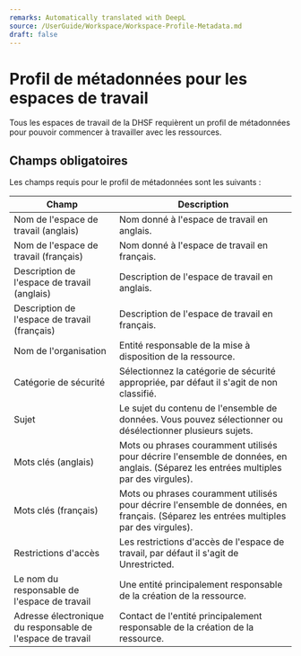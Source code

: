 ```yaml
---
remarks: Automatically translated with DeepL
source: /UserGuide/Workspace/Workspace-Profile-Metadata.md
draft: false
---
```



# Profil de métadonnées pour les espaces de travail

Tous les espaces de travail de la DHSF requièrent un profil de métadonnées pour pouvoir commencer à travailler avec les ressources.

## Champs obligatoires

Les champs requis pour le profil de métadonnées sont les suivants :


| Champ | Description |
|-------|-------------|
|Nom de l'espace de travail (anglais)|Nom donné à l'espace de travail en anglais.
|Nom de l'espace de travail (français)|Nom donné à l'espace de travail en français.
|Description de l'espace de travail (anglais)|Description de l'espace de travail en anglais.
|Description de l'espace de travail (français)|Description de l'espace de travail en français.
|Nom de l'organisation|Entité responsable de la mise à disposition de la ressource.
|Catégorie de sécurité|Sélectionnez la catégorie de sécurité appropriée, par défaut il s'agit de non classifié.
|Sujet|Le sujet du contenu de l'ensemble de données. Vous pouvez sélectionner ou désélectionner plusieurs sujets.
|Mots clés (anglais)|Mots ou phrases couramment utilisés pour décrire l'ensemble de données, en anglais. (Séparez les entrées multiples par des virgules).
|Mots clés (français)|Mots ou phrases couramment utilisés pour décrire l'ensemble de données, en français. (Séparez les entrées multiples par des virgules).
|Restrictions d'accès|Les restrictions d'accès de l'espace de travail, par défaut il s'agit de Unrestricted.
|Le nom du responsable de l'espace de travail|Une entité principalement responsable de la création de la ressource.
|Adresse électronique du responsable de l'espace de travail|Contact de l'entité principalement responsable de la création de la ressource.
